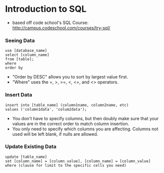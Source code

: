 # Introduction to SQL
- based off code school's SQL Course: http://campus.codeschool.com/courses/try-sql/

### Seeing Data
```
use [database_name]
select [column_name]
from [table];
where 
order by
```
- "Order by DESC" allows you to sort by largest value first.
- "Where" uses the =, >, >=, <, <=, and <> operators.

### Insert Data
```
insert into [table_name] (column1name, column2name, etc)
values ('column1data', 'colum2data');
```
- You don't have to specify columns, but then doubly make sure that your values are in the correct order to match column insertion.
- You only need to specify which columns you are affecting. Columns not used will be left blank, if nulls are allowed.

### Update Existing Data

```
update [table_name]
set [column_name] = [column_value], [column_name] = [column_value]
where (clause for limit to the specific cells you need)
```





